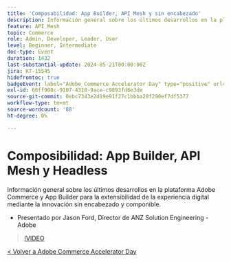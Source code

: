 ```yaml
---
title: 'Composabilidad: App Builder, API Mesh y sin encabezado'
description: Información general sobre los últimos desarrollos en la plataforma Adobe Commerce y App Builder para la extensibilidad de la experiencia digital mediante la innovación sin encabezado y componible. Presentado por Jason Ford, Director de ANZ Solution Engineering - Adobe
feature: API Mesh
topic: Commerce
role: Admin, Developer, Leader, User
level: Beginner, Intermediate
doc-type: Event
duration: 1432
last-substantial-update: 2024-05-21T00:00:00Z
jira: KT-15545
hidefromtoc: true
badgeEvent: label="Adobe Commerce Accelerator Day" type="positive" url="https://experienceleague.adobe.com/es/docs/events/apac-commerce-recordings/2024/overview"
exl-id: 66ff908c-9107-4318-9ace-c9893fd6e3de
source-git-commit: 0ebc7343e2d19e91f27c1bbba20f290ef7df5377
workflow-type: tm+mt
source-wordcount: '88'
ht-degree: 0%

---
```


# Composibilidad: App Builder, API Mesh y Headless

Información general sobre los últimos desarrollos en la plataforma Adobe Commerce y App Builder para la extensibilidad de la experiencia digital mediante la innovación sin encabezado y componible.

+ Presentado por Jason Ford, Director de ANZ Solution Engineering - Adobe

>[!VIDEO](https://video.tv.adobe.com/v/3455450/?learn=on&captions=spa)

[&lt; Volver a Adobe Commerce Accelerator Day](./overview.md)
